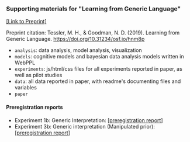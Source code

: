 ### Supporting materials for "Learning from Generic Language"

[[Link to Preprint]](https://psyarxiv.com/hnm8p)

Preprint citation: Tessler, M. H., & Goodman, N. D. (2019). Learning from Generic Language. https://doi.org/10.31234/osf.io/hnm8p


- `analysis`: data analysis, model analysis, visualization
- `models`: cognitive models and bayesian data analysis models written in WebPPL
- `experiments`: js/html/css files for all experiments reported in paper, as well as pilot studies
- `data`: all data reported in paper, with readme's documenting files and variables
- `paper`


#### Preregistration reports

- Experiment 1b: Generic Interpretation: [[preregistration report](https://osf.io/bwn4t/register/5771ca429ad5a1020de2872e)]
- Experiment 3b: Generic interpretation (Manipulated prior): [[preregistration report](https://osf.io/n342q/register/5771ca429ad5a1020de2872e)]
